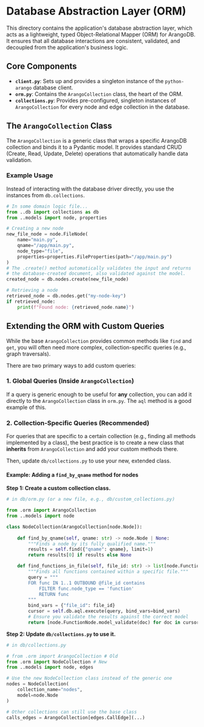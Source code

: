 # Database Abstraction Layer (ORM)

This directory contains the application's database abstraction layer, which acts as a lightweight, typed Object-Relational Mapper (ORM) for ArangoDB. It ensures that all database interactions are consistent, validated, and decoupled from the application's business logic.

## Core Components

-   **`client.py`**: Sets up and provides a singleton instance of the `python-arango` database client.
-   **`orm.py`**: Contains the `ArangoCollection` class, the heart of the ORM.
-   **`collections.py`**: Provides pre-configured, singleton instances of `ArangoCollection` for every node and edge collection in the database.

## The `ArangoCollection` Class

The `ArangoCollection` is a generic class that wraps a specific ArangoDB collection and binds it to a Pydantic model. It provides standard CRUD (Create, Read, Update, Delete) operations that automatically handle data validation.

### Example Usage

Instead of interacting with the database driver directly, you use the instances from `db.collections`.

```python
# In some domain logic file...
from ..db import collections as db
from ..models import node, properties

# Creating a new node
new_file_node = node.FileNode(
    name="main.py",
    qname="/app/main.py",
    node_type="file",
    properties=properties.FileProperties(path="/app/main.py")
)
# The .create() method automatically validates the input and returns
# the database-created document, also validated against the model.
created_node = db.nodes.create(new_file_node)

# Retrieving a node
retrieved_node = db.nodes.get("my-node-key")
if retrieved_node:
    print(f"Found node: {retrieved_node.name}")
```

## Extending the ORM with Custom Queries

While the base `ArangoCollection` provides common methods like `find` and `get`, you will often need more complex, collection-specific queries (e.g., graph traversals).

There are two primary ways to add custom queries:

### 1. Global Queries (Inside `ArangoCollection`)

If a query is generic enough to be useful for **any** collection, you can add it directly to the `ArangoCollection` class in `orm.py`. The `aql` method is a good example of this.

### 2. Collection-Specific Queries (Recommended)

For queries that are specific to a certain collection (e.g., finding all methods implemented by a class), the best practice is to create a new class that **inherits** from `ArangoCollection` and add your custom methods there.

Then, update `db/collections.py` to use your new, extended class.

#### Example: Adding a `find_by_qname` method for nodes

**Step 1: Create a custom collection class.**

```python
# in db/orm.py (or a new file, e.g., db/custom_collections.py)

from .orm import ArangoCollection
from ..models import node

class NodeCollection(ArangoCollection[node.Node]):
    
    def find_by_qname(self, qname: str) -> node.Node | None:
        """Finds a node by its fully qualified name."""
        results = self.find({"qname": qname}, limit=1)
        return results[0] if results else None

    def find_functions_in_file(self, file_id: str) -> list[node.FunctionNode]:
        """Finds all functions contained within a specific file."""
        query = """
        FOR func IN 1..1 OUTBOUND @file_id contains
            FILTER func.node_type == 'function'
            RETURN func
        """
        bind_vars = {"file_id": file_id}
        cursor = self.db.aql.execute(query, bind_vars=bind_vars)
        # Ensure you validate the results against the correct model
        return [node.FunctionNode.model_validate(doc) for doc in cursor]
```

**Step 2: Update `db/collections.py` to use it.**

```python
# in db/collections.py

# from .orm import ArangoCollection # Old
from .orm import NodeCollection # New
from ..models import node, edges

# Use the new NodeCollection class instead of the generic one
nodes = NodeCollection(
    collection_name="nodes",
    model=node.Node
)

# Other collections can still use the base class
calls_edges = ArangoCollection[edges.CallEdge](...)
```
